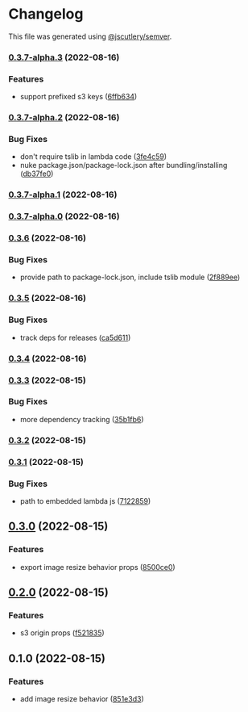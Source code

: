 # Changelog

This file was generated using [@jscutlery/semver](https://github.com/jscutlery/semver).

### [0.3.7-alpha.3](https://github.com/justicointeractive/ji-constructs/compare/image-resize-behavior-0.3.7-alpha.2...image-resize-behavior-0.3.7-alpha.3) (2022-08-16)


### Features

* support prefixed s3 keys ([6ffb634](https://github.com/justicointeractive/ji-constructs/commit/6ffb6342f5b15385f2277ba080d029fbbc80a213))

### [0.3.7-alpha.2](https://github.com/justicointeractive/ji-constructs/compare/image-resize-behavior-0.3.7-alpha.1...image-resize-behavior-0.3.7-alpha.2) (2022-08-16)


### Bug Fixes

* don't require tslib in lambda code ([3fe4c59](https://github.com/justicointeractive/ji-constructs/commit/3fe4c59e255824aa4576a0cd66416ca030a1b376))
* nuke package.json/package-lock.json after bundling/installing ([db37fe0](https://github.com/justicointeractive/ji-constructs/commit/db37fe0f2a42e2cf04e7a9ae17163ec4cfe48f3b))

### [0.3.7-alpha.1](https://github.com/justicointeractive/ji-constructs/compare/image-resize-behavior-0.3.7-alpha.0...image-resize-behavior-0.3.7-alpha.1) (2022-08-16)

### [0.3.7-alpha.0](https://github.com/justicointeractive/ji-constructs/compare/image-resize-behavior-0.3.6...image-resize-behavior-0.3.7-alpha.0) (2022-08-16)

### [0.3.6](https://github.com/justicointeractive/ji-constructs/compare/image-resize-behavior-0.3.5...image-resize-behavior-0.3.6) (2022-08-16)


### Bug Fixes

* provide path to package-lock.json, include tslib module ([2f889ee](https://github.com/justicointeractive/ji-constructs/commit/2f889eec1093e53826b1918ba00da25e61c6e92b))

### [0.3.5](https://github.com/justicointeractive/ji-constructs/compare/image-resize-behavior-0.3.4...image-resize-behavior-0.3.5) (2022-08-16)


### Bug Fixes

* track deps for releases ([ca5d611](https://github.com/justicointeractive/ji-constructs/commit/ca5d611712fcce34340866388f56f3dec6356869))

### [0.3.4](https://github.com/justicointeractive/ji-constructs/compare/image-resize-behavior-0.3.3...image-resize-behavior-0.3.4) (2022-08-16)

### [0.3.3](https://github.com/justicointeractive/ji-constructs/compare/image-resize-behavior-0.3.2...image-resize-behavior-0.3.3) (2022-08-15)


### Bug Fixes

* more dependency tracking ([35b1fb6](https://github.com/justicointeractive/ji-constructs/commit/35b1fb6ac875496837e8f57a3a35c3f5281679cd))

### [0.3.2](https://github.com/justicointeractive/ji-constructs/compare/image-resize-behavior-0.3.1...image-resize-behavior-0.3.2) (2022-08-15)

### [0.3.1](https://github.com/justicointeractive/ji-constructs/compare/image-resize-behavior-0.3.0...image-resize-behavior-0.3.1) (2022-08-15)


### Bug Fixes

* path to embedded lambda js ([7122859](https://github.com/justicointeractive/ji-constructs/commit/7122859f382a657949f79d49473359f55dab28e3))

## [0.3.0](https://github.com/justicointeractive/ji-constructs/compare/image-resize-behavior-0.2.0...image-resize-behavior-0.3.0) (2022-08-15)


### Features

* export image resize behavior props ([8500ce0](https://github.com/justicointeractive/ji-constructs/commit/8500ce084f9a491cd3dfe05d05eaf9c4feaeec0d))

## [0.2.0](https://github.com/justicointeractive/ji-constructs/compare/image-resize-behavior-0.1.0...image-resize-behavior-0.2.0) (2022-08-15)


### Features

* s3 origin props ([f521835](https://github.com/justicointeractive/ji-constructs/commit/f5218358caa3b504e53b6bfa13ae59fba88840ad))

## 0.1.0 (2022-08-15)


### Features

* add image resize behavior ([851e3d3](https://github.com/justicointeractive/ji-constructs/commit/851e3d3430b6af68d3d97d34d9d9452ba6e27f17))

